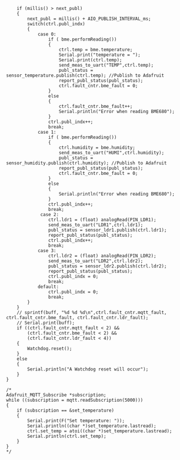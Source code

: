 

        if (millis() > next_publ)
        {
            next_publ = millis() + AIO_PUBLISH_INTERVAL_ms;
            switch(ctrl.publ_indx)
            {
                case 0:
                    if ( bme.performReading()) 
                    {
                        ctrl.temp = bme.temperature;
                        Serial.print("temperature = ");
                        Serial.print(ctrl.temp);
                        send_meas_to_uart("TEMP",ctrl.temp);
                        publ_status = sensor_temperature.publish(ctrl.temp); //Publish to Adafruit
                        report_publ_status(publ_status);
                        ctrl.fault_cntr.bme_fault = 0;
                    }
                    else
                    {
                        ctrl.fault_cntr.bme_fault++;
                        Serial.println("Error when reading BME680");                            
                    }
                    ctrl.publ_indx++;
                    break;
                case 1:
                    if ( bme.performReading()) 
                    {
                        ctrl.humidity = bme.humidity;
                        send_meas_to_uart("HUMI",ctrl.humidity);
                        publ_status = sensor_humidity.publish(ctrl.humidity); //Publish to Adafruit
                        report_publ_status(publ_status);
                        ctrl.fault_cntr.bme_fault = 0;
                    }
                    else
                    {                                                        
                        Serial.println("Error when reading BME680");
                    }
                    ctrl.publ_indx++;
                    break;
                 case 2:     
                    ctrl.ldr1 = (float) analogRead(PIN_LDR1);
                    send_meas_to_uart("LDR1",ctrl.ldr1);
                    publ_status = sensor_ldr1.publish(ctrl.ldr1); 
                    report_publ_status(publ_status);                    
                    ctrl.publ_indx++;
                    break;  
                case 3:     
                    ctrl.ldr2 = (float) analogRead(PIN_LDR2);
                    send_meas_to_uart("LDR2",ctrl.ldr2);
                    publ_status = sensor_ldr2.publish(ctrl.ldr2); 
                    report_publ_status(publ_status);                    
                    ctrl.publ_indx = 0;
                    break;  
                default:
                    ctrl.publ_indx = 0;
                    break;
            }
        }
        // sprintf(buff, "%d %d %d\n",ctrl.fault_cntr.mqtt_fault, ctrl.fault_cntr.bme_fault, ctrl.fault_cntr.ldr_fault);
        // Serial.print(buff);
        if ((ctrl.fault_cntr.mqtt_fault < 2) &&
            (ctrl.fault_cntr.bme_fault < 2) &&
            (ctrl.fault_cntr.ldr_fault < 4))
        {
            Watchdog.reset();
        }
        else
        {
            Serial.println("A Watchdog reset will occur");             
        }                               
    }

    /*
    Adafruit_MQTT_Subscribe *subscription;
    while ((subscription = mqtt.readSubscription(5000))) 
    {
        if (subscription == &set_temperature) 
        {
            Serial.print(F("Set temperature: "));
            Serial.println((char *)set_temperature.lastread);
            ctrl.set_temp = atoi((char *)set_temperature.lastread);
            Serial.println(ctrl.set_temp);
        }
    }
    */

